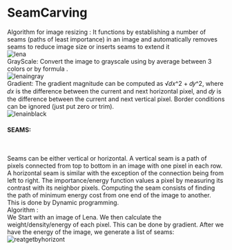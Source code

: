 # SeamCarving
Algorithm for image resizing : It functions by establishing a number of seams (paths of least importance) in an image and automatically removes seams to reduce image size or inserts seams to extend it <br />
![lena](https://cloud.githubusercontent.com/assets/9945039/24169613/d7918250-0e86-11e7-8d88-042d8a82261e.jpg)<br />
GrayScale: Convert the image to grayscale using by average between 3 colors or by formula .
 <br />
![lenaingray](https://cloud.githubusercontent.com/assets/9945039/24170027/21f68b3c-0e88-11e7-93ec-c100b8a0c1f4.jpg)<br />
Gradient: The gradient magnitude can be computed as √𝑑𝑥^2 + 𝑑𝑦^2, where 𝑑𝑥 is the
difference between the current and next horizontal pixel, and 𝑑𝑦 is the difference
between the current and next vertical pixel. Border conditions can be ignored (just put zero or trim).<br />
![lenainblack](https://cloud.githubusercontent.com/assets/9945039/24170207/ca0f16cc-0e88-11e7-9fa0-35d2490a0e2f.jpg)<br />
<H4>SEAMS:</H4> <br />

Seams can be either vertical or horizontal. A vertical seam is a path of pixels connected from top to bottom in an image with one pixel in each row. A horizontal seam is similar with the exception of the connection being from left to right. The importance/energy function values a pixel by measuring its contrast with its neighbor pixels.
Computing the seam consists of finding the path of minimum energy cost from one end of the image to another. This is done by Dynamic programming.<br />
Algorithm : <br />
We Start with an image of Lena. We then calculate the weight/density/energy of each pixel. This can be done by gradient.
After we have the energy of the image, we generate a list of seams: <br/>
![reatgetbyhorizont](https://cloud.githubusercontent.com/assets/9945039/24171621/e217c7dc-0e8d-11e7-94e3-9705e8ecad6b.jpg)<br/>

